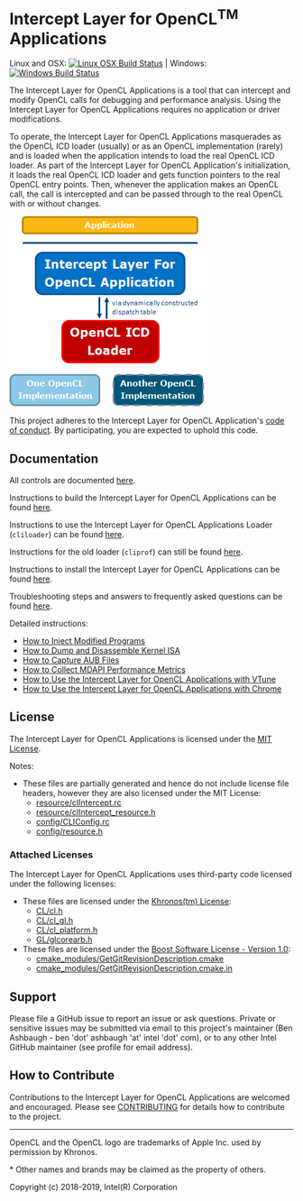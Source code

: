 # Intercept Layer for OpenCL<sup>TM</sup> Applications
Linux and OSX: [![Linux OSX Build Status](https://travis-ci.com/intel/opencl-intercept-layer.svg?branch=master)](https://travis-ci.com/intel/opencl-intercept-layer) | Windows: [![Windows Build Status](https://ci.appveyor.com/api/projects/status/29j347xa9f8e4qc3/branch/master?svg=true)](https://ci.appveyor.com/project/webmasterintel/opencl-intercept-layer/branch/master)



The Intercept Layer for OpenCL Applications is a tool that can intercept
and modify OpenCL calls for debugging and performance analysis.  Using the
Intercept Layer for OpenCL Applications requires no application or driver
modifications.

To operate, the Intercept Layer for OpenCL Applications masquerades as the
OpenCL ICD loader (usually) or as an OpenCL implementation (rarely) and is
loaded when the application intends to load the real OpenCL ICD loader.  As
part of the Intercept Layer for OpenCL Application's initialization, it loads
the real OpenCL ICD loader and gets function pointers to the real OpenCL
entry points.  Then, whenever the application makes an OpenCL call, the call
is intercepted and can be passed through to the real OpenCL with or without
changes.

![Intercept Layer Architecture](docs/images/architecture.png)

This project adheres to the Intercept Layer for OpenCL Application's
[code of conduct](CODE_OF_CONDUCT.md).  By participating, you are expected to
uphold this code.

## Documentation

All controls are documented [here](docs/controls.md).

Instructions to build the Intercept Layer for OpenCL Applications can be found [here](docs/build.md).

Instructions to use the Intercept Layer for OpenCL Applications Loader (`cliloader`) can be found [here](docs/cliloader.md).

Instructions for the old loader (`cliprof`) can still be found [here](docs/cliprof.md).

Instructions to install the Intercept Layer for OpenCL Applications can be found [here](docs/install.md).

Troubleshooting steps and answers to frequently asked questions can be found [here](docs/FAQ.md).

Detailed instructions:
* [How to Inject Modified Programs](docs/injecting_programs.md)
* [How to Dump and Disassemble Kernel ISA](docs/kernel_isa.md)
* [How to Capture AUB Files](docs/aubcapture.md)
* [How to Collect MDAPI Performance Metrics](docs/mdapi.md)
* [How to Use the Intercept Layer for OpenCL Applications with VTune](docs/vtune_logging.md)
* [How to Use the Intercept Layer for OpenCL Applications with Chrome](docs/chrome_tracing.md)

## License

The Intercept Layer for OpenCL Applications is licensed under the [MIT License](LICENSE).

Notes:

* These files are partially generated and hence do not include license file headers, however
  they are also licensed under the MIT License:
    - [resource/clIntercept.rc](resource/clIntercept.rc)
    - [resource/clIntercept_resource.h](resource/clIntercept_resource.h)
    - [config/CLIConfig.rc](config/CLIConfig.rc)
    - [config/resource.h](config/resource.h)

### Attached Licenses

The Intercept Layer for OpenCL Applications uses third-party code licensed under the following licenses:

* These files are licensed under the [Khronos(tm) License][khronos_cl_license]:
    - [CL/cl.h](CL/cl.h)
    - [CL/cl_gl.h](CL/cl_gl.h)
    - [CL/cl_platform.h](CL/cl_platform.h)
    - [GL/glcorearb.h](GL/glcorearb.h)
* These files are licensed under the [Boost Software License - Version 1.0][boost_license]:
    - [cmake_modules/GetGitRevisionDescription.cmake](cmake_modules/GetGitRevisionDescription.cmake)
    - [cmake_modules/GetGitRevisionDescription.cmake.in](cmake_modules/GetGitRevisionDescription.cmake.in)

## Support

Please file a GitHub issue to report an issue or ask questions.  Private or
sensitive issues may be submitted via email to this project's maintainer
(Ben Ashbaugh - ben 'dot' ashbaugh 'at' intel 'dot' com), or to any other
Intel GitHub maintainer (see profile for email address).

## How to Contribute

Contributions to the Intercept Layer for OpenCL Applications are welcomed and
encouraged.  Please see [CONTRIBUTING](CONTRIBUTING.md) for details how to
contribute to the project.

---

OpenCL and the OpenCL logo are trademarks of Apple Inc. used by permission by Khronos.

\* Other names and brands may be claimed as the property of others.

Copyright (c) 2018-2019, Intel(R) Corporation

[khronos_cl_license]: https://github.com/KhronosGroup/OpenCL-Headers/blob/master/LICENSE
[boost_license]: http://www.boost.org/LICENSE_1_0.txt
